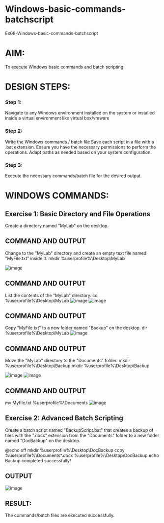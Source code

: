 # Windows-basic-commands-batchscript
Ex08-Windows-basic-commands-batchscript

# AIM:
To execute Windows basic commands and batch scripting

# DESIGN STEPS:

### Step 1:

Navigate to any Windows environment installed on the system or installed inside a virtual environment like virtual box/vmware 

### Step 2:

Write the Windows commands / batch file
Save each script in a file with a .bat extension.
Ensure you have the necessary permissions to perform the operations.
Adapt paths as needed based on your system configuration.
### Step 3:

Execute the necessary commands/batch file for the desired output. 

# WINDOWS COMMANDS:
## Exercise 1: Basic Directory and File Operations
Create a directory named "MyLab" on the desktop.


## COMMAND AND OUTPUT

Change to the "MyLab" directory and create an empty text file named "MyFile.txt" inside it.
mkdir %userprofile%\Desktop\MyLab

![image](https://github.com/blessingjeffrey/Windows-basic-commands-batchscript/assets/149134943/32c920a7-7544-4309-8bca-bc923b599573)

## COMMAND AND OUTPUT

List the contents of the "MyLab" directory.
cd %userprofile%\Desktop\MyLab
![image](https://github.com/blessingjeffrey/Windows-basic-commands-batchscript/assets/149134943/576abe6b-bacb-4654-b04d-4c09ab7328f9)
![image](https://github.com/blessingjeffrey/Windows-basic-commands-batchscript/assets/149134943/af683e0c-6dd0-49b9-aa83-0c873f8fcbdf)


## COMMAND AND OUTPUT

Copy "MyFile.txt" to a new folder named "Backup" on the desktop.
dir %userprofile%\Desktop\MyLab
![image](https://github.com/blessingjeffrey/Windows-basic-commands-batchscript/assets/149134943/aa5fe7ab-4017-41c2-80d6-4bebcdc623a8)

## COMMAND AND OUTPUT

Move the "MyLab" directory to the "Documents" folder.
mkdir %userprofile%\Desktop\Backup
mkdir %userprofile%\Desktop\Backup

![image](https://github.com/blessingjeffrey/Windows-basic-commands-batchscript/assets/149134943/a951cd38-1347-4db0-a58d-e40b25f548b0)
![image](https://github.com/blessingjeffrey/Windows-basic-commands-batchscript/assets/149134943/8ba8abac-350b-4813-be85-683556d205fc)


## COMMAND AND OUTPUT

mv Myfile.txt %userprofile%\Documents
![image](https://github.com/blessingjeffrey/Windows-basic-commands-batchscript/assets/149134943/22dc9633-728c-4a4d-9c42-45b6fcbd8878)

## Exercise 2: Advanced Batch Scripting
Create a batch script named "BackupScript.bat" that creates a backup of files with the ".docx" extension from the "Documents" folder to a new folder named "DocBackup" on the desktop.


@echo off
mkdir %userprofile%\Desktop\DocBackup
copy %userprofile%\Documents\*.docx %userprofile%\Desktop\DocBackup
echo Backup completed successfully!




## OUTPUT
![image](https://github.com/blessingjeffrey/Windows-basic-commands-batchscript/assets/149134943/6e89bcb4-b5a5-491a-adbf-0394b1327256)

## RESULT:

The commands/batch files are executed successfully.









